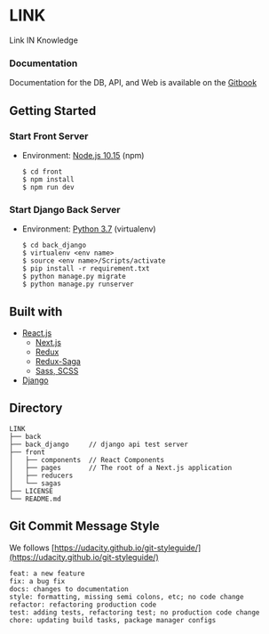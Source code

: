 # LINK

Link IN Knowledge

### Documentation

Documentation for the DB, API, and Web is available on the [Gitbook](https://sk-and-mc.gitbook.io/link/)

## Getting Started

### Start Front Server

* Environment: [Node.js 10.15](https://nodejs.org/en/) \(npm\)

  ```text
  $ cd front
  $ npm install
  $ npm run dev
  ```

### Start Django Back Server

* Environment: [Python 3.7](https://www.python.org/) \(virtualenv\)

  ```text
  $ cd back_django
  $ virtualenv <env name>
  $ source <env name>/Scripts/activate
  $ pip install -r requirement.txt
  $ python manage.py migrate
  $ python manage.py runserver
  ```

## Built with

* [React.js](https://reactjs.org/)
  * [Next.js](https://nextjs.org/)
  * [Redux](https://redux.js.org/)
  * [Redux-Saga](https://redux-saga.js.org/)
  * [Sass, SCSS](https://sass-lang.com/)
* [Django](https://www.djangoproject.com/)

## Directory

```text
LINK
├── back
├── back_django     // django api test server
├── front
│   ├── components  // React Components
│   ├── pages       // The root of a Next.js application
│   ├── reducers
│   └── sagas
├── LICENSE
└── README.md
```

## Git Commit Message Style

We follows [https://udacity.github.io/git-styleguide/](https://udacity.github.io/git-styleguide/)

```text
feat: a new feature
fix: a bug fix
docs: changes to documentation
style: formatting, missing semi colons, etc; no code change
refactor: refactoring production code
test: adding tests, refactoring test; no production code change
chore: updating build tasks, package manager configs
```

